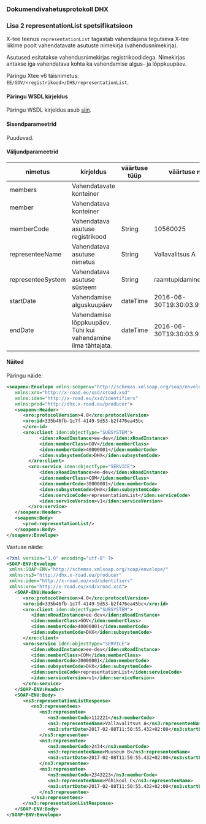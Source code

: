 ### Dokumendivahetusprotokoll DHX

### Lisa 2 representationList spetsifikatsioon

X-tee teenus `representationList` tagastab vahendajana tegutseva X-tee liiklme poolt vahendatavate asutuste nimekirja (vahendusnimekirja).

Asutused esitatakse vahendusnimekirjas registrikoodidega. Nimekirjas antakse iga vahendatava kohta ka vahendamise algus- ja lõppkuupäev. 

Päringu Xtee v6 täisnimetus: `EE/GOV/<registrikood>/DHS/representationList`.

#### Päringu WSDL kirjeldus
Päringu WSDL kirjeldus asub [siin](dhx.wsdl).

#### Sisendparameetrid

Puuduvad.

#### Väljundparameetrid

| nimetus | kirjeldus | väärtuse tüüp | väärtuse näide | kohustuslik |
|---------|-----------|---------------|----------------|-------------|
| members | Vahendatavate konteiner |  |  | ei |
| member | Vahendatava konteiner |  |  | ei |
| memberCode | Vahendatava asutuse registrikood | String | 10560025 | jah |
| representeeName | Vahendatava asutuse nimetus | String | Vallavalitsus A | jah |
| representeeSystem | Vahendatava asutuse süsteem | String | raamtupidamine | jah |
| startDate | Vahendamise alguskuupäev | dateTime | 2016-06-30T19:30:03.916+03:00 | jah |
| endDate | Vahendamise lõppkuupäev. Tühi kui vahendamine ilma tähtajata. | dateTime | 2016-06-30T19:30:03.916+03:00 | ei |

#### Näited

Päringu näide:
```XML
<soapenv:Envelope xmlns:soapenv="http://schemas.xmlsoap.org/soap/envelope/"
   xmlns:xro="http://x-road.eu/xsd/xroad.xsd"
   xmlns:iden="http://x-road.eu/xsd/identifiers"
   xmlns:prod="http://dhx.x-road.eu/producer">
   <soapenv:Header>
      <xro:protocolVersion>4.0</xro:protocolVersion>
      <xro:id>335b46fb-1c7f-4149-9d53-b2f476ea45bc
      </xro:id>
      <xro:client iden:objectType="SUBSYSTEM">
            <iden:xRoadInstance>ee-dev</iden:xRoadInstance>
            <iden:memberClass>GOV</iden:memberClass>
            <iden:memberCode>40000001</iden:memberCode>
            <iden:subsystemCode>DHX</iden:subsystemCode>
        </xro:client>
        <xro:service iden:objectType="SERVICE">
            <iden:xRoadInstance>ee-dev</iden:xRoadInstance>
            <iden:memberClass>COM</iden:memberClass>
            <iden:memberCode>30000001</iden:memberCode>
            <iden:subsystemCode>DHX</iden:subsystemCode>
            <iden:serviceCode>representationList</iden:serviceCode>
            <iden:serviceVersion>v1</iden:serviceVersion>
        </xro:service>
   </soapenv:Header>
   <soapenv:Body>
      <prod:representationList/>
   </soapenv:Body>
</soapenv:Envelope>
```

Vastuse näide:
```XML
<?xml version="1.0" encoding="utf-8" ?>
<SOAP-ENV:Envelope
 xmlns:SOAP-ENV="http://schemas.xmlsoap.org/soap/envelope/" 
 xmlns:ns3="http://dhx.x-road.eu/producer"  
 xmlns:iden="http://x-road.eu/xsd/identifiers" 
 xmlns:xro="http://x-road.eu/xsd/xroad.xsd">
   <SOAP-ENV:Header>
      <xro:protocolVersion>4.0</xro:protocolVersion>
      <xro:id>335b46fb-1c7f-4149-9d53-b2f476ea45bc</xro:id>
      <xro:client iden:objectType="SUBSYSTEM">
         <iden:xRoadInstance>ee-dev</iden:xRoadInstance>
         <iden:memberClass>GOV</iden:memberClass>
         <iden:memberCode>40000001</iden:memberCode>
         <iden:subsystemCode>DHX</iden:subsystemCode>
      </xro:client>
      <xro:service iden:objectType="SERVICE">
         <iden:xRoadInstance>ee-dev</iden:xRoadInstance>
         <iden:memberClass>COM</iden:memberClass>
         <iden:memberCode>30000001</iden:memberCode>
         <iden:subsystemCode>DHX</iden:subsystemCode>
         <iden:serviceCode>representationList</iden:serviceCode>
         <iden:serviceVersion>v1</iden:serviceVersion>
      </xro:service>
   </SOAP-ENV:Header>
   <SOAP-ENV:Body>
      <ns3:representationListResponse>
         <ns3:representees>
            <ns3:representee>
               <ns3:memberCode>112221</ns3:memberCode>
               <ns3:representeeName>Vallavalitsus A</ns3:representeeName>
               <ns3:startDate>2017-02-08T11:50:55.432+02:00</ns3:startDate>
            </ns3:representee>
            <ns3:representee>
               <ns3:memberCode>2434</ns3:memberCode>
               <ns3:representeeName>Muuseum B</ns3:representeeName>
               <ns3:startDate>2017-02-08T11:50:55.432+02:00</ns3:startDate>
            </ns3:representee>
            <ns3:representee>
               <ns3:memberCode>2343223</ns3:memberCode>
               <ns3:representeeName>Põhikool C</ns3:representeeName>
               <ns3:startDate>2017-02-08T11:50:55.432+02:00</ns3:startDate>
            </ns3:representee>
         </ns3:representees>
      </ns3:representationListResponse>
   </SOAP-ENV:Body>
</SOAP-ENV:Envelope>
```
